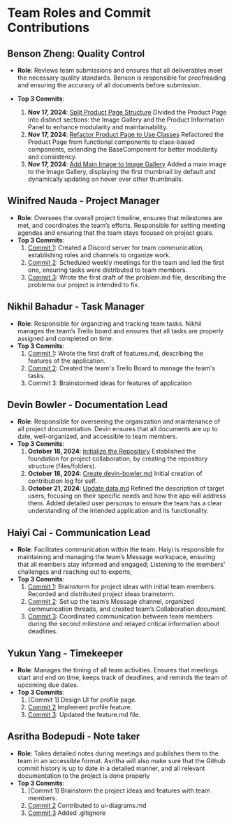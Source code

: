 # Team Roles and Commit Contributions

## Benson Zheng: Quality Control
- **Role**: Reviews team submissions and ensures that all deliverables meet the necessary quality standards. Benson is responsible for proofreading and ensuring the accuracy of all documents before submission.

- **Top 3 Commits**:
   1. **Nov 17, 2024**: [Split Product Page Structure](https://github.com/batterydied/Aquatica/commit/d6478b9f445428b5281a80acac34a3ddda763f4f) Divided the Product Page into distinct sections: the Image Gallery and the Product Information Panel to enhance modularity and maintainability.
   2. **Nov 17, 2024**: [Refactor Product Page to Use Classes](https://github.com/batterydied/Aquatica/commit/f102bb4dc8596de9ef2e14b658dd8a5982aa2c05) Refactored the Product Page from functional components to class-based components, extending the BaseComponent for better modularity and consistency.
   3. **Nov 17, 2024**: [Add Main Image to Image Gallery](https://github.com/batterydied/Aquatica/commit/fba53b1867b0941ff797730bf6708aa36cfc5872) Added a main image to the Image Gallery, displaying the first thumbnail by default and dynamically updating on hover over other thumbnails.

## Winifred Nauda - Project Manager
- **Role**: Oversees the overall project timeline, ensures that milestones are met, and coordinates the team’s efforts. Responsible for setting meeting agendas and ensuring that the team stays focused on project goals.
- **Top 3 Commits**:
   1. [Commit 1](https://github.com/batterydied/Aquatica/commit/8cc270648709af6fb552ffd07330b3081728caab): Created a Discord server for team communication, establishing roles and channels to organize work.
   2. [Commit 2](https://github.com/batterydied/Aquatica/commit/8cc270648709af6fb552ffd07330b3081728caab): Scheduled weekly meetings for the team and led the first one, ensuring tasks were distributed to team members.
   3. [Commit 3](https://github.com/batterydied/Aquatica/commit/4f251ab7196517a5618c6a3b8f075fec03dc97ed): Wrote the first draft of the problem.md file, describing the problems our project is intended to fix.

## Nikhil Bahadur - Task Manager
- **Role**:  Responsible for organizing and tracking team tasks. Nikhil manages the team’s Trello board and ensures that all tasks are properly assigned and completed on time.
- **Top 3 Commits**:
   1. [Commit 1](https://github.com/batterydied/Aquatica/commit/a2cd71bf688390092295ac06c2c9b90a4e0ed035): Wrote the first draft of features.md, describing the features of the application.
   2. [Commit 2](https://trello.com/invite/b/6712bc4a19cea8bb27ce71ad/ATTId8c66601bfac85e79e25b1577dee86d47F38ECCA/project-management): Created the team's Trello Board to manage the team's tasks.
   3. Commit 3: Brainstormed ideas for features of application
 
## Devin Bowler - Documentation Lead
- **Role**: Responsible for overseeing the organization and maintenance of all project documentation. Devin ensures that all documents are up to date, well-organized, and accessible to team members.
- **Top 3 Commits**:
   1. **October 18, 2024**: [Initialize the Repository](https://github.com/batterydied/Aquatica/commit/e591d4f74208afed247aa3a0a6123fcda9313598) Established the foundation for project collaboration, by creating the repository structure (files/folders).
   2. **October 18, 2024**: [Create devin-bowler.md](https://github.com/batterydied/Aquatica/commit/1d0e3a3434ed1932d9cb45c440eb1c1e8732962c) Initial creation of contribution log for self.
   3. **October 21, 2024**: [Update data.md](https://github.com/batterydied/Aquatica/compare/913e87a88901a5289041e08ec2847c4fdef5c66b...c6b2439a2e77fda953a336aa9facd8969e711f17) Refined the description of target users, focusing on their specific needs and how the app will address them. Added detailed user personas to ensure the team has a clear understanding of the intended application and its functionality.

## Haiyi Cai - Communication Lead
- **Role**: Facilitates communication within the team. Haiyi is responsible for maintaining and managing the team’s Message workspace, ensuring that all members stay informed and engaged; Listening to the members' challenges and reaching out to experts;
- **Top 3 Commits**:
  1. [Commit 1](https://github.com/batterydied/Aquatica/commit/b017b82f73ff77ceb859ee9930123520cc09baa4): Brainstorm for project ideas with initial team members. Recorded and distributed project ideas brainstorm.
  2. [Commit 2](https://github.com/batterydied/Aquatica/commit/e4cf472ee4a79a5381fc4cc4ba38639166b28007): Set up the team’s Message channel, organized communication threads, and created team’s Collaboration document.
  3. [Commit 3](https://github.com/batterydied/Aquatica/commit/051851e7df44f80f36d4ba6678309e6130483d2f): Coordinated communication between team members during the second milestone and relayed critical information about deadlines.

## Yukun Yang - Timekeeper
- **Role**: Manages the timing of all team activities. Ensures that meetings start and end on time, keeps track of deadlines, and reminds the team of upcoming due dates.
- **Top 3 Commits**:
  1. [Commit 1] Design UI for profile page.
  2. [Commit 2](https://github.com/batterydied/Aquatica/tree/profile-page) Implement profile feature.
  3. [Commit 3](https://github.com/batterydied/Aquatica/blob/profile-page/team/m2/features.md): Updated the feature.md file.

## Asritha Bodepudi - Note taker 
- **Role**: Takes detailed notes during meetings and publishes them to the team in an accessible format. Asritha will also make sure that the Github commit history is up to date in a detailed manner, and all relevant documentation to the project is done properly
- **Top 3 Commits**: 
   1. [Commit 1] Brainstorm the project ideas and features with team members.
   2. [Commit 2](https://github.com/batterydied/Aquatica/commit/c4459765bb2fb5f2b7840b1e495481f8be1a06b8) Contributed to ui-diagrams.md 
   3. [Commit 3](https://github.com/batterydied/Aquatica/commit/b4620b061bd48f09ad3eeb19ef48c3fbf009ef7f) Added .gitignore
